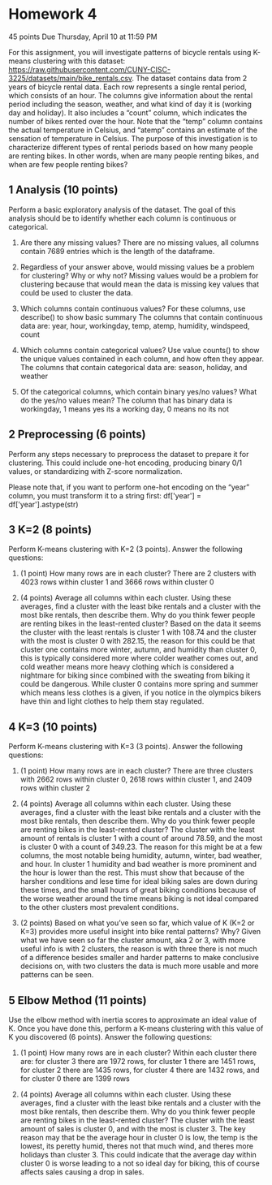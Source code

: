 # Homework 4
45 points
Due Thursday, April 10 at 11:59 PM

For this assignment, you will investigate patterns of bicycle rentals using K-means clustering with this
dataset: https://raw.githubusercontent.com/CUNY-CISC-3225/datasets/main/bike_rentals.csv.
The dataset contains data from 2 years of bicycle rental data. Each row represents a single rental period,
which consists of an hour. The columns give information about the rental period including the season,
weather, and what kind of day it is (working day and holiday). It also includes a “count” column, which
indicates the number of bikes rented over the hour. Note that the “temp” column contains the actual
temperature in Celsius, and “atemp” contains an estimate of the sensation of temperature in Celsius.
The purpose of this investigation is to characterize different types of rental periods based on how many
people are renting bikes. In other words, when are many people renting bikes, and when are few people
renting bikes?

## 1 Analysis (10 points)
Perform a basic exploratory analysis of the dataset. The goal of this analysis should be to identify whether
each column is continuous or categorical.
1. Are there any missing values?
    There are no missing values, all columns contain 7689 entries which is the length of the dataframe.

2. Regardless of your answer above, would missing values be a problem for clustering? Why or why not?
    Missing values would be a problem for clustering because that would mean the data is missing key values that could be used to cluster the data.

3. Which columns contain continuous values? For these columns, use describe() to show basic summary
    The columns that contain continuous data are: year, hour, workingday, temp, atemp, humidity, windspeed, count

4. Which columns contain categorical values? Use value counts() to show the unique values contained
in each column, and how often they appear.
    The columns that contain categorical data are: season, holiday, and weather

5. Of the categorical columns, which contain binary yes/no values? What do the yes/no values mean?
    The column that has binary data is workingday, 1 means yes its a working day, 0 means no its not


## 2 Preprocessing (6 points)
Perform any steps necessary to preprocess the dataset to prepare it for clustering. This could include one-hot
encoding, producing binary 0/1 values, or standardizing with Z-score normalization.

Please note that, if you want to perform one-hot encoding on the “year” column, you must transform it
to a string first: df['year'] = df['year'].astype(str)



## 3 K=2 (8 points)
Perform K-means clustering with K=2 (3 points). Answer the following questions:

1. (1 point) How many rows are in each cluster?
    There are 2 clusters with 4023 rows within cluster 1 and 3666 rows within cluster 0

2. (4 points) Average all columns within each cluster. Using these averages, find a cluster with the least
bike rentals and a cluster with the most bike rentals, then describe them. Why do you think fewer
people are renting bikes in the least-rented cluster?
    Based on the data it seems the cluster with the least rentals is cluster 1 with 108.74 and the cluster with the most is cluster 0 with 282.15, the reason for this could be that cluster one
    contains more winter, autumn, and humidity than cluster 0, this is typically considered more where colder weather comes out, and cold weather means more heavy clothing which is considered a nightmare for biking since combined with the sweating from biking it could be dangerous. While cluster 0 contains more spring and summer which means less clothes is a given, if you notice in the olympics bikers have thin and light clothes to help them stay regulated.


## 4 K=3 (10 points)
Perform K-means clustering with K=3 (3 points). Answer the following questions:

1. (1 point) How many rows are in each cluster?
    There are three clusters with 2662 rows within cluster 0, 2618 rows within cluster 1, and 2409 rows within cluster 2

2. (4 points) Average all columns within each cluster. Using these averages, find a cluster with the least
bike rentals and a cluster with the most bike rentals, then describe them. Why do you think fewer
people are renting bikes in the least-rented cluster?
    The cluster with the least amount of rentals is cluster 1 with a count of around 78.59, and the most is cluster 0 with a count of 349.23. The reason for this might be at a few columns, the most notable being humidity, autumn, winter, bad weather, and hour. In cluster 1 humidity and bad weather is more prominent and the hour is lower than the rest. This must show that because of the harsher conditions and lese time for ideal biking sales are down during these times, and the small hours of great biking conditions because of the worse weather around the time means biking is not ideal compared to the other clusters most prevalent conditions.

3. (2 points) Based on what you’ve seen so far, which value of K (K=2 or K=3) provides more useful
insight into bike rental patterns? Why?
    Given what we have seen so far the cluster amount, aka 2 or 3, with more useful info is with 2 clusters, the reason is with three there is not much of a difference besides smaller and harder patterns to make conclusive decisions on, with two clusters the data is much more usable and more patterns can be seen.



## 5 Elbow Method (11 points)
Use the elbow method with inertia scores to approximate an ideal value of K. Once you have done this,
perform a K-means clustering with this value of K you discovered (6 points). Answer the following questions:

1. (1 point) How many rows are in each cluster?
    Within each cluster there are: 
    for cluster 3 there are 1972 rows, 
    for cluster 1 there are 1451 rows, 
    for cluster 2 there are 1435 rows, 
    for cluster 4 there are 1432 rows, 
    and for cluster 0 there are 1399 rows

2. (4 points) Average all columns within each cluster. Using these averages, find a cluster with the least
bike rentals and a cluster with the most bike rentals, then describe them. Why do you think fewer
people are renting bikes in the least-rented cluster?
    The cluster with the least amount of sales is cluster 0, and with the most is cluster 3. The key reason may that be the average hour in cluster 0 is low, the temp is the lowest, its peretty humid, theres not that much wind, and theres more holidays than cluster 3. This could indicate that the average day within cluster 0 is worse leading to a not so ideal day for biking, this of course affects sales causing a drop in sales.
